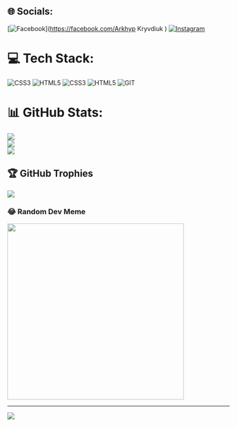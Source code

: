 
## 🌐 Socials:
[![Facebook](https://img.shields.io/badge/Facebook-%231877F2.svg?logo=Facebook&logoColor=white)](https://facebook.com/Arkhyp Kryvdiuk ) [![Instagram](https://img.shields.io/badge/Instagram-%23E4405F.svg?logo=Instagram&logoColor=white)](https://instagram.com/Aaarkhyp) 

# 💻 Tech Stack:
![CSS3](https://img.shields.io/badge/css3-%231572B6.svg?style=for-the-badge&logo=css3&logoColor=white) ![HTML5](https://img.shields.io/badge/html5-%23E34F26.svg?style=for-the-badge&logo=html5&logoColor=white) ![CSS3](https://img.shields.io/badge/css3-%231572B6.svg?style=for-the-badge&logo=css3&logoColor=white) ![HTML5](https://img.shields.io/badge/html5-%23E34F26.svg?style=for-the-badge&logo=html5&logoColor=white) ![GIT](https://img.shields.io/badge/Git-fc6d26?style=for-the-badge&logo=git&logoColor=white)
# 📊 GitHub Stats:
![](https://github-readme-stats.vercel.app/api?username=arhip14&theme=dark&hide_border=false&include_all_commits=true&count_private=false)<br/>
![](https://github-readme-streak-stats.herokuapp.com/?user=arhip14&theme=dark&hide_border=false)<br/>
![](https://github-readme-stats.vercel.app/api/top-langs/?username=arhip14&theme=dark&hide_border=false&include_all_commits=true&count_private=false&layout=compact)

## 🏆 GitHub Trophies
![](https://github-profile-trophy.vercel.app/?username=arhip14&theme=radical&no-frame=false&no-bg=false&margin-w=4)

### 😂 Random Dev Meme
<img src='https://randommeme-five.vercel.app/' style="height: 400px;"/>

---
[![](https://visitcount.itsvg.in/api?id=arhip14&icon=0&color=0)](https://visitcount.itsvg.in)

<!-- Proudly created with GPRM ( https://gprm.itsvg.in ) -->